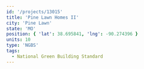 ```yaml
---
id: '/projects/13015'
title: 'Pine Lawn Homes II'
city: 'Pine Lawn'
state: 'MO'
position: { 'lat': 38.695841, 'lng': -90.274396 }
units: 10
type: 'NGBS'
tags:
  - National Green Building Standard
---
```


